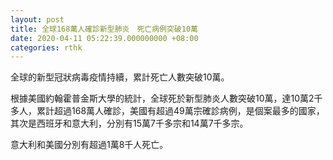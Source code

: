 ```yaml
---
layout: post
title: 全球168萬人確診新型肺炎　死亡病例突破10萬
date: 2020-04-11 05:22:39.000000000 +08:00
categories: rthk
---
```


全球的新型冠狀病毒疫情持續，累計死亡人數突破10萬。

根據美國約翰霍普金斯大學的統計，全球死於新型肺炎人數突破10萬，達10萬2千多人，累計超過168萬人確診，美國有超過49萬宗確診病例，是個案最多的國家，其次是西班牙和意大利，分別有15萬7千多宗和14萬7千多宗。

意大利和美國分別有超過1萬8千人死亡。
